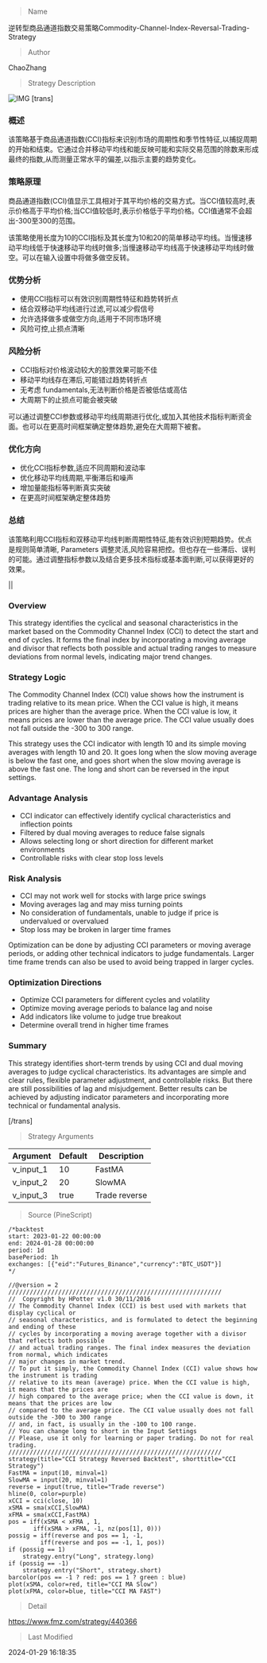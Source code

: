 
> Name

逆转型商品通道指数交易策略Commodity-Channel-Index-Reversal-Trading-Strategy

> Author

ChaoZhang

> Strategy Description

![IMG](https://www.fmz.com/upload/asset/137ef39088b13d6c320.png)
 [trans]
### 概述

该策略基于商品通道指数(CCI)指标来识别市场的周期性和季节性特征,以捕捉周期的开始和结束。它通过合并移动平均线和能反映可能和实际交易范围的除数来形成最终的指数,从而测量正常水平的偏差,以指示主要的趋势变化。

### 策略原理

商品通道指数(CCI)值显示工具相对于其平均价格的交易方式。当CCI值较高时,表示价格高于平均价格;当CCI值较低时,表示价格低于平均价格。CCI值通常不会超出-300至300的范围。

该策略使用长度为10的CCI指标及其长度为10和20的简单移动平均线。当慢速移动平均线低于快速移动平均线时做多;当慢速移动平均线高于快速移动平均线时做空。可以在输入设置中将做多做空反转。

### 优势分析

- 使用CCI指标可以有效识别周期性特征和趋势转折点
- 结合双移动平均线进行过滤,可以减少假信号
- 允许选择做多或做空方向,适用于不同市场环境
- 风险可控,止损点清晰

### 风险分析

- CCI指标对价格波动较大的股票效果可能不佳
- 移动平均线存在滞后,可能错过趋势转折点
- 无考虑 fundamentals,无法判断价格是否被低估或高估
- 大周期下的止损点可能会被突破

可以通过调整CCI参数或移动平均线周期进行优化,或加入其他技术指标判断资金面。也可以在更高时间框架确定整体趋势,避免在大周期下被套。

### 优化方向  

- 优化CCI指标参数,适应不同周期和波动率
- 优化移动平均线周期,平衡滞后和噪声
- 增加量能指标等判断真实突破
- 在更高时间框架确定整体趋势

### 总结

该策略利用CCI指标和双移动平均线判断周期性特征,能有效识别短期趋势。优点是规则简单清晰, Parameters 调整灵活,风险容易把控。但也存在一些滞后、误判的可能。通过调整指标参数以及结合更多技术指标或基本面判断,可以获得更好的效果。

||

### Overview

This strategy identifies the cyclical and seasonal characteristics in the market based on the Commodity Channel Index (CCI) to detect the start and end of cycles. It forms the final index by incorporating a moving average and divisor that reflects both possible and actual trading ranges to measure deviations from normal levels, indicating major trend changes.  

### Strategy Logic

The Commodity Channel Index (CCI) value shows how the instrument is trading relative to its mean price. When the CCI value is high, it means prices are higher than the average price. When the CCI value is low, it means prices are lower than the average price. The CCI value usually does not fall outside the -300 to 300 range.

This strategy uses the CCI indicator with length 10 and its simple moving averages with length 10 and 20. It goes long when the slow moving average is below the fast one, and goes short when the slow moving average is above the fast one. The long and short can be reversed in the input settings.

### Advantage Analysis 

- CCI indicator can effectively identify cyclical characteristics and inflection points
- Filtered by dual moving averages to reduce false signals  
- Allows selecting long or short direction for different market environments
- Controllable risks with clear stop loss levels

### Risk Analysis

- CCI may not work well for stocks with large price swings
- Moving averages lag and may miss turning points 
- No consideration of fundamentals, unable to judge if price is undervalued or overvalued
- Stop loss may be broken in larger time frames  

Optimization can be done by adjusting CCI parameters or moving average periods, or adding other technical indicators to judge fundamentals. Larger time frame trends can also be used to avoid being trapped in larger cycles.  

### Optimization Directions

- Optimize CCI parameters for different cycles and volatility
- Optimize moving average periods to balance lag and noise
- Add indicators like volume to judge true breakout
- Determine overall trend in higher time frames

### Summary

This strategy identifies short-term trends by using CCI and dual moving averages to judge cyclical characteristics. Its advantages are simple and clear rules, flexible parameter adjustment, and controllable risks. But there are still possibilities of lag and misjudgement. Better results can be achieved by adjusting indicator parameters and incorporating more technical or fundamental analysis.

[/trans]

> Strategy Arguments



|Argument|Default|Description|
|----|----|----|
|v_input_1|10|FastMA|
|v_input_2|20|SlowMA|
|v_input_3|true|Trade reverse|


> Source (PineScript)

``` pinescript
/*backtest
start: 2023-01-22 00:00:00
end: 2024-01-28 00:00:00
period: 1d
basePeriod: 1h
exchanges: [{"eid":"Futures_Binance","currency":"BTC_USDT"}]
*/

//@version = 2
////////////////////////////////////////////////////////////
//  Copyright by HPotter v1.0 30/11/2016
// The Commodity Channel Index (CCI) is best used with markets that display cyclical or 
// seasonal characteristics, and is formulated to detect the beginning and ending of these 
// cycles by incorporating a moving average together with a divisor that reflects both possible 
// and actual trading ranges. The final index measures the deviation from normal, which indicates 
// major changes in market trend.
// To put it simply, the Commodity Channel Index (CCI) value shows how the instrument is trading 
// relative to its mean (average) price. When the CCI value is high, it means that the prices are 
// high compared to the average price; when the CCI value is down, it means that the prices are low 
// compared to the average price. The CCI value usually does not fall outside the -300 to 300 range 
// and, in fact, is usually in the -100 to 100 range.
// You can change long to short in the Input Settings
// Please, use it only for learning or paper trading. Do not for real trading.
////////////////////////////////////////////////////////////
strategy(title="CCI Strategy Reversed Backtest", shorttitle="CCI Strategy")
FastMA = input(10, minval=1)
SlowMA = input(20, minval=1)
reverse = input(true, title="Trade reverse")
hline(0, color=purple)
xCCI = cci(close, 10)
xSMA = sma(xCCI,SlowMA)
xFMA = sma(xCCI,FastMA)
pos = iff(xSMA < xFMA , 1,
	   iff(xSMA > xFMA, -1, nz(pos[1], 0))) 
possig = iff(reverse and pos == 1, -1,
         iff(reverse and pos == -1, 1, pos))	   
if (possig == 1) 
    strategy.entry("Long", strategy.long)
if (possig == -1)
    strategy.entry("Short", strategy.short)	   	    
barcolor(pos == -1 ? red: pos == 1 ? green : blue)
plot(xSMA, color=red, title="CCI MA Slow")
plot(xFMA, color=blue, title="CCI MA FAST")

```

> Detail

https://www.fmz.com/strategy/440366

> Last Modified

2024-01-29 16:18:35
